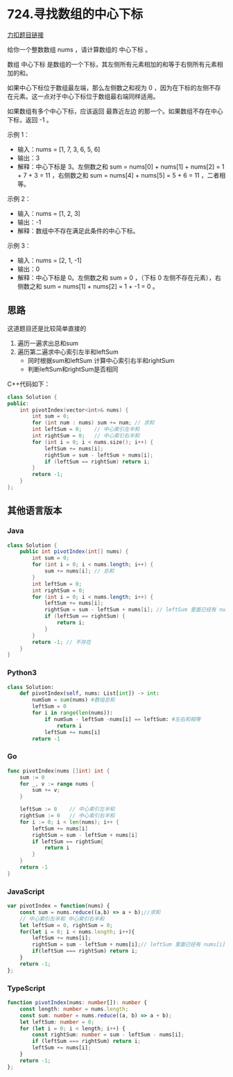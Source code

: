 

# 724.寻找数组的中心下标

[力扣题目链接](https://leetcode.cn/problems/find-pivot-index/)

给你一个整数数组 nums ，请计算数组的 中心下标 。

数组 中心下标 是数组的一个下标，其左侧所有元素相加的和等于右侧所有元素相加的和。

如果中心下标位于数组最左端，那么左侧数之和视为 0 ，因为在下标的左侧不存在元素。这一点对于中心下标位于数组最右端同样适用。

如果数组有多个中心下标，应该返回 最靠近左边 的那一个。如果数组不存在中心下标，返回 -1 。

示例 1：
* 输入：nums = [1, 7, 3, 6, 5, 6]
* 输出：3
* 解释：中心下标是 3。左侧数之和 sum = nums[0] + nums[1] + nums[2] = 1 + 7 + 3 = 11 ，右侧数之和 sum = nums[4] + nums[5] = 5 + 6 = 11 ，二者相等。

示例 2：
* 输入：nums = [1, 2, 3]
* 输出：-1
* 解释：数组中不存在满足此条件的中心下标。

示例 3：
* 输入：nums = [2, 1, -1]
* 输出：0
* 解释：中心下标是 0。左侧数之和 sum = 0 ，（下标 0 左侧不存在元素），右侧数之和 sum = nums[1] + nums[2] = 1 + -1 = 0 。


## 思路

这道题目还是比较简单直接的  

1. 遍历一遍求出总和sum
2. 遍历第二遍求中心索引左半和leftSum
    * 同时根据sum和leftSum 计算中心索引右半和rightSum
    * 判断leftSum和rightSum是否相同

C++代码如下：
```CPP
class Solution {
public:
    int pivotIndex(vector<int>& nums) {
        int sum = 0;
        for (int num : nums) sum += num; // 求和
        int leftSum = 0;    // 中心索引左半和
        int rightSum = 0;   // 中心索引右半和
        for (int i = 0; i < nums.size(); i++) {
            leftSum += nums[i];
            rightSum = sum - leftSum + nums[i];
            if (leftSum == rightSum) return i;
        }
        return -1;
    }
};
```


## 其他语言版本

### Java

```java
class Solution {
    public int pivotIndex(int[] nums) {
        int sum = 0;
        for (int i = 0; i < nums.length; i++) {
            sum += nums[i]; // 总和
        }
        int leftSum = 0;
        int rightSum = 0;
        for (int i = 0; i < nums.length; i++) {
            leftSum += nums[i];
            rightSum = sum - leftSum + nums[i]; // leftSum 里面已经有 nums[i]，多减了一次，所以加上
            if (leftSum == rightSum) {
                return i;
            }
        }
        return -1; // 不存在
    }
}
```

### Python3

```python
class Solution:
    def pivotIndex(self, nums: List[int]) -> int:
        numSum = sum(nums) #数组总和
        leftSum = 0
        for i in range(len(nums)):
            if numSum - leftSum -nums[i] == leftSum: #左右和相等
                return i
            leftSum += nums[i]
        return -1
```

### Go

```go
func pivotIndex(nums []int) int {
	sum := 0
	for _, v := range nums {
		sum += v;
	}

	leftSum := 0    // 中心索引左半和
	rightSum := 0   // 中心索引右半和
	for i := 0; i < len(nums); i++ {
		leftSum += nums[i]
		rightSum = sum - leftSum + nums[i]
		if leftSum == rightSum{
			return i
		}
	}
	return -1
}

```

### JavaScript

```js
var pivotIndex = function(nums) {
    const sum = nums.reduce((a,b) => a + b);//求和
    // 中心索引左半和 中心索引右半和
    let leftSum = 0, rightSum = 0;
    for(let i = 0; i < nums.length; i++){
        leftSum += nums[i];
        rightSum = sum - leftSum + nums[i];// leftSum 里面已经有 nums[i]，多减了一次，所以加上
        if(leftSum === rightSum) return i;
    }
    return -1;
};
```

### TypeScript

```typescript
function pivotIndex(nums: number[]): number {
    const length: number = nums.length;
    const sum: number = nums.reduce((a, b) => a + b);
    let leftSum: number = 0;
    for (let i = 0; i < length; i++) {
        const rightSum: number = sum - leftSum - nums[i];
        if (leftSum === rightSum) return i;
        leftSum += nums[i];
    }
    return -1;
};
```




